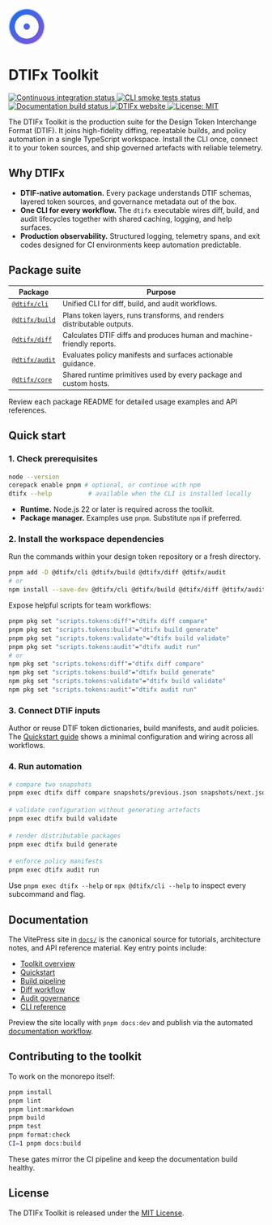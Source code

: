 <!-- markdownlint-disable MD041 -->
<!-- markdownlint-disable MD033 -->
<div align="left">
  <a href="https://dtifx.lapidist.net" target="_blank" rel="noopener">
    <img src="docs/public/logo.svg" alt="DTIFx logomark" width="72" height="72" />
  </a>
</div>
<h1>DTIFx Toolkit</h1>
<!-- markdownlint-enable MD041 -->

<p align="left">
  <a href="https://github.com/bylapidist/dtifx/actions/workflows/ci.yml">
    <img
      src="https://github.com/bylapidist/dtifx/actions/workflows/ci.yml/badge.svg?branch=main"
      alt="Continuous integration status"
    />
  </a>
  <a href="https://github.com/bylapidist/dtifx/actions/workflows/cli-smoke.yml">
    <img
      src="https://github.com/bylapidist/dtifx/actions/workflows/cli-smoke.yml/badge.svg?branch=main"
      alt="CLI smoke tests status"
    />
  </a>
  <a href="https://github.com/bylapidist/dtifx/actions/workflows/docs.yml">
    <img
      src="https://github.com/bylapidist/dtifx/actions/workflows/docs.yml/badge.svg?branch=main"
      alt="Documentation build status"
    />
  </a>
  <a href="https://dtifx.lapidist.net">
    <img
      src="https://img.shields.io/badge/website-dtifx.lapidist.net-1d4ed8?logo=vercel&logoColor=white"
      alt="DTIFx website"
    />
  </a>
  <a href="LICENSE">
    <img src="https://img.shields.io/github/license/bylapidist/dtifx" alt="License: MIT" />
  </a>
</p>
<!-- markdownlint-enable MD033 -->

The DTIFx Toolkit is the production suite for the Design Token Interchange Format (DTIF). It joins
high-fidelity diffing, repeatable builds, and policy automation in a single TypeScript workspace.
Install the CLI once, connect it to your token sources, and ship governed artefacts with reliable
telemetry.

## Why DTIFx

- **DTIF-native automation.** Every package understands DTIF schemas, layered token sources, and
  governance metadata out of the box.
- **One CLI for every workflow.** The `dtifx` executable wires diff, build, and audit lifecycles
  together with shared caching, logging, and help surfaces.
- **Production observability.** Structured logging, telemetry spans, and exit codes designed for CI
  environments keep automation predictable.

## Package suite

| Package                          | Purpose                                                                 |
| -------------------------------- | ----------------------------------------------------------------------- |
| [`@dtifx/cli`](packages/cli)     | Unified CLI for diff, build, and audit workflows.                       |
| [`@dtifx/build`](packages/build) | Plans token layers, runs transforms, and renders distributable outputs. |
| [`@dtifx/diff`](packages/diff)   | Calculates DTIF diffs and produces human and machine-friendly reports.  |
| [`@dtifx/audit`](packages/audit) | Evaluates policy manifests and surfaces actionable guidance.            |
| [`@dtifx/core`](packages/core)   | Shared runtime primitives used by every package and custom hosts.       |

Review each package README for detailed usage examples and API references.

## Quick start

### 1. Check prerequisites

```bash
node --version
corepack enable pnpm # optional, or continue with npm
dtifx --help          # available when the CLI is installed locally
```

- **Runtime.** Node.js 22 or later is required across the toolkit.
- **Package manager.** Examples use `pnpm`. Substitute `npm` if preferred.

### 2. Install the workspace dependencies

Run the commands within your design token repository or a fresh directory.

```bash
pnpm add -D @dtifx/cli @dtifx/build @dtifx/diff @dtifx/audit
# or
npm install --save-dev @dtifx/cli @dtifx/build @dtifx/diff @dtifx/audit
```

Expose helpful scripts for team workflows:

```bash
pnpm pkg set "scripts.tokens:diff"="dtifx diff compare"
pnpm pkg set "scripts.tokens:build"="dtifx build generate"
pnpm pkg set "scripts.tokens:validate"="dtifx build validate"
pnpm pkg set "scripts.tokens:audit"="dtifx audit run"
# or
npm pkg set "scripts.tokens:diff"="dtifx diff compare"
npm pkg set "scripts.tokens:build"="dtifx build generate"
npm pkg set "scripts.tokens:validate"="dtifx build validate"
npm pkg set "scripts.tokens:audit"="dtifx audit run"
```

### 3. Connect DTIF inputs

Author or reuse DTIF token dictionaries, build manifests, and audit policies. The
[Quickstart guide](docs/guides/getting-started.md) shows a minimal configuration and wiring across
all workflows.

### 4. Run automation

```bash
# compare two snapshots
pnpm exec dtifx diff compare snapshots/previous.json snapshots/next.json

# validate configuration without generating artefacts
pnpm exec dtifx build validate

# render distributable packages
pnpm exec dtifx build generate

# enforce policy manifests
pnpm exec dtifx audit run
```

Use `pnpm exec dtifx --help` or `npx @dtifx/cli --help` to inspect every subcommand and flag.

## Documentation

The VitePress site in [`docs/`](docs) is the canonical source for tutorials, architecture notes, and
API reference material. Key entry points include:

- [Toolkit overview](docs/overview/index.md)
- [Quickstart](docs/guides/getting-started.md)
- [Build pipeline](docs/guides/build-pipeline.md)
- [Diff workflow](docs/guides/diff-workflow.md)
- [Audit governance](docs/guides/audit-governance.md)
- [CLI reference](docs/reference/cli.md)

Preview the site locally with `pnpm docs:dev` and publish via the automated
[documentation workflow](https://github.com/bylapidist/dtifx/actions/workflows/docs.yml).

## Contributing to the toolkit

To work on the monorepo itself:

```bash
pnpm install
pnpm lint
pnpm lint:markdown
pnpm build
pnpm test
pnpm format:check
CI=1 pnpm docs:build
```

These gates mirror the CI pipeline and keep the documentation build healthy.

## License

The DTIFx Toolkit is released under the [MIT License](LICENSE).
